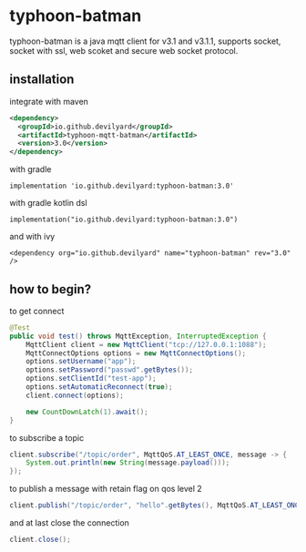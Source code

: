 # typhoon-batman

typhoon-batman is a java mqtt client for v3.1 and v3.1.1, supports socket, socket with ssl, web scoket and secure web socket protocol.

## installation
integrate with maven
```xml
<dependency>
  <groupId>io.github.devilyard</groupId>
  <artifactId>typhoon-mqtt-batman</artifactId>
  <version>3.0</version>
</dependency>
```

with gradle
```
implementation 'io.github.devilyard:typhoon-batman:3.0'
```

with gradle kotlin dsl
```
implementation("io.github.devilyard:typhoon-batman:3.0")
```

and with ivy
```
<dependency org="io.github.devilyard" name="typhoon-batman" rev="3.0" />
```

## how to begin?

to get connect

```java
@Test
public void test() throws MqttException, InterruptedException {
    MqttClient client = new MqttClient("tcp://127.0.0.1:1088");
    MqttConnectOptions options = new MqttConnectOptions();
    options.setUsername("app");
    options.setPassword("passwd".getBytes());
    options.setClientId("test-app");
    options.setAutomaticReconnect(true);
    client.connect(options);

    new CountDownLatch(1).await();
}
```

to subscribe a topic
```java
client.subscribe("/topic/order", MqttQoS.AT_LEAST_ONCE, message -> {
    System.out.println(new String(message.payload()));    
});
```

to publish a message with retain flag on qos level 2
```java
client.publish("/topic/order", "hello".getBytes(), MqttQoS.AT_LEAST_ONCE, true);
```

and at last close the connection
```java
client.close();
```
